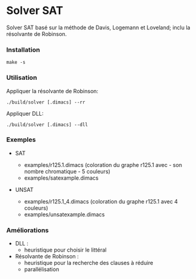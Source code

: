 # Solver SAT
Solver SAT basé sur la méthode de Davis, Logemann et Loveland; inclu la résolvante de Robinson.

### Installation

`
make -s
`

### Utilisation

Appliquer la résolvante de Robinson:

`
./build/solver [.dimacs] --rr 
`

Appliquer DLL: 

`
./build/solver [.dimacs] --dll
`

### Exemples

* SAT
	* examples/r125.1.dimacs (coloration du graphe r125.1 avec - son nombre chromatique - 5 couleurs)
	* examples/satexample.dimacs


* UNSAT
	* examples/r125.1\_4.dimacs	(coloration du graphe r125.1 avec 4 couleurs)
	* examples/unsatexample.dimacs

### Améliorations

* DLL :
	* heuristique pour choisir le littéral
* Résolvante de Robinson :
	* heuristique pour la recherche des clauses à réduire
	* parallélisation 

